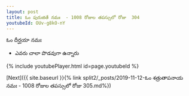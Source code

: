 ```yaml
---
layout: post
title: ఓం పురుజితే నమః  - 1008 రోజుల తపస్సులో రోజు  304
youtubeId: OUv-g8kO-nY
---
```

 
 
 ఓం దీర్ఘయా నమః  
 
 -  ఎవరు చాలా పొడవుగా ఉన్నారు 
 
  
 
  
 
 
 
 
 
 


{% include youtubePlayer.html id=page.youtubeId %}
 
[Next]({{ site.baseurl }}{% link  split2/_posts/2019-11-12-ఓం శత్రుతాపనాయ నమః  - 1008 రోజుల తపస్సులో రోజు  305.md%})
 
